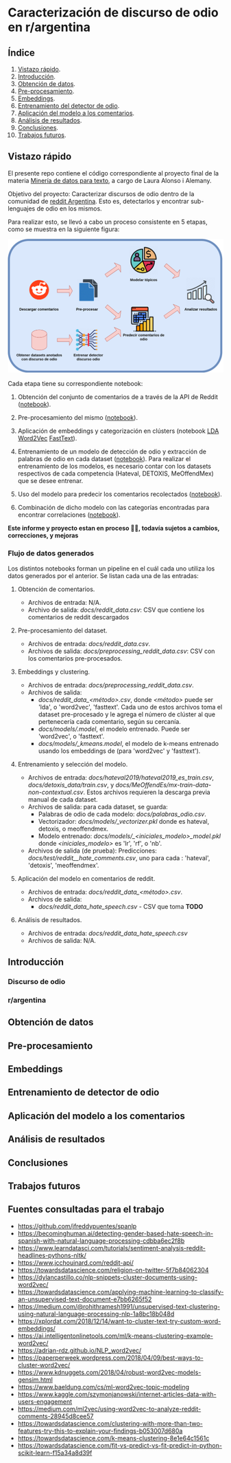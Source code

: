 # Caracterización de discurso de odio en r/argentina

## Índice

1. [Vistazo rápido](#vistazo-rápido).
2. [Introducción](#introducción).
3. [Obtención de datos](#obtención-de-datos).
4. [Pre-procesamiento](#pre-procesamiento).
5. [Embeddings](#embeddings).
6. [Entrenamiento del detector de odio](#entrenamiento-de-detector-de-odio).
7. [Aplicación del modelo a los comentarios](#aplicación-del-modelo-a-los-comentarios).
8. [Análisis de resultados](#análisis-de-resultados).
9. [Conclusiones](#conclusiones).
10. [Trabajos futuros](#trabajos-futuros).


## Vistazo rápido

El presente repo contiene el código correspondiente al proyecto final de la materia [Minería de datos para texto](https://sites.google.com/unc.edu.ar/textmining2021/), a cargo de Laura Alonso i Alemany.

Objetivo del proyecto: Caracterizar discursos de odio dentro de la comunidad de [reddit Argentina](https://reddit.com/r/argentina). Esto es, detectarlos y encontrar sub-lenguajes de odio en los mismos.

Para realizar esto, se llevó a cabo un proceso consistente en 5 etapas, como se muestra en la siguiente figura:

![pipeline_reddit](/misc/workflow.drawio.png)


Cada etapa tiene su correspondiente notebook:

1. Obtención del conjunto de comentarios de a través de la API de Reddit ([notebook](https://github.com/PerseoSoft/redditHateSpeech/blob/main/src/1_pipeline_download_reddit_comments.ipynb)).
   
2. Pre-procesamiento del mismo ([notebook](https://github.com/PerseoSoft/redditHateSpeech/blob/main/src/2_pipeline_preprocessing.ipynb)).

3. Aplicación de embeddings y categorización en clústers (notebook [LDA](https://github.com/PerseoSoft/redditHateSpeech/blob/main/src/3a_pipeline_lda.ipynb) [Word2Vec](https://github.com/PerseoSoft/redditHateSpeech/blob/main/src/3b_pipeline_embedding_word2vec.ipynb) [FastText](https://github.com/PerseoSoft/redditHateSpeech/blob/main/src/3c_pipeline_embedding_fasttext.ipynb)).

4. Entrenamiento de un modelo de detección de odio y extracción de palabras de odio en cada dataset ([notebook](https://github.com/PerseoSoft/redditHateSpeech/blob/main/src/4_detect_hate_speech.ipynb)).
Para realizar el entrenamiento de los modelos, es necesario contar con los datasets respectivos de cada competencia (Hateval, DETOXIS, MeOffendMex) que se desee entrenar.

5. Uso del modelo para predecir los comentarios recolectados ([notebook](https://github.com/PerseoSoft/redditHateSpeech/blob/main/src/5_pipeline_hate_speech.ipynb)).

6. Combinación de dicho modelo con las categorías encontradas para encontrar correlaciones ([notebook](https://github.com/PerseoSoft/redditHateSpeech/blob/main/src/6_pipeline_result.ipynb)).

**Este informe y proyecto estan en proceso 🚧🔨, todavía sujetos a cambios, correcciones, y mejoras**


### Flujo de datos generados

Los distintos notebooks forman un pipeline en el cuál cada uno utiliza los datos generados por el anterior. Se listan cada una de las entradas:

1. Obtención de comentarios. 
    - Archivos de entrada: N/A. 
    - Archivo de salida: *docs/reddit_data.csv*: CSV que contiene los comentarios de reddit descargados

2. Pre-procesamiento del dataset.
    - Archivos de entrada: *docs/reddit_data.csv*.
    - Archivos de salida: *docs/preprocessing_reddit_data.csv*: CSV con los comentarios pre-procesados.
   

3. Embeddings y clustering.
    - Archivos de entrada: *docs/preprocessing_reddit_data.csv*.
    - Archivos de salida: 
      - *docs/reddit_data_<método>.csv*, donde *<método>* puede ser 'lda', o 'word2vec', 'fasttext'. Cada uno de estos archivos toma el dataset pre-procesado y le agrega el número de clúster al que pertenecería cada comentario, según su cercanía.
      - *docs/models/<model>.model*, el modelo entrenado. Puede ser 'word2vec', o 'fasttext'. 
      - *docs/models/<model>_kmeans.model*, el modelo de k-means entrenado usando los embeddings de <model> (para 'word2vec' y 'fasttext').


4. Entrenamiento y selección del modelo.
   - Archivos de entrada: *docs/hateval2019/hateval2019_es_train.csv*, *docs/detoxis_data/train.csv*, y *docs/MeOffendEs/mx-train-data-non-contextual.csv*. Estos archivos requieren la descarga previa manual de cada dataset.
   - Archivos de salida: para cada dataset, se guarda:
     - Palabras de odio de cada modelo: *docs/palabras_odio.csv*.
     - Vectorizador: *docs/models/<dataset>_vectorizer.pkl* donde *<dataset>* es hateval, detoxis, o meoffendmex.
     - Modelo entrenado: *docs/models/<dataset>_<iniciales_modelo>_model.pkl* donde *<iniciales_modelo>* es 'lr', 'rf', o 'nb'.
   - Archivos de salida (de prueba): Predicciones: *docs/test/reddit_<dataset>_hate_comments.csv*, uno para cada <dataset>: 'hateval', 'detoxis', 'meoffendmex'.
   
5. Aplicación del modelo en comentarios de reddit. 
   - Archivos de entrada: *docs/reddit_data_<método>.csv*.
   - Archivos de salida:
     - *docs/reddit_data_hate_speech.csv* - CSV que toma  **TODO**
6. Análisis de resultados.
   - Archivos de entrada: *docs/reddit_data_hate_speech.csv*
   - Archivos de salida: N/A.
## Introducción

### Discurso de odio
### r/argentina

## Obtención de datos

## Pre-procesamiento

## Embeddings

## Entrenamiento de detector de odio

## Aplicación del modelo a los comentarios

## Análisis de resultados


## Conclusiones

## Trabajos futuros
## Fuentes consultadas para el trabajo
- https://github.com/jfreddypuentes/spanlp
- https://becominghuman.ai/detecting-gender-based-hate-speech-in-spanish-with-natural-language-processing-cdbba6ec2f8b
- https://www.learndatasci.com/tutorials/sentiment-analysis-reddit-headlines-pythons-nltk/
- https://www.jcchouinard.com/reddit-api/
- https://towardsdatascience.com/religion-on-twitter-5f7b84062304
- https://dylancastillo.co/nlp-snippets-cluster-documents-using-word2vec/
- https://towardsdatascience.com/applying-machine-learning-to-classify-an-unsupervised-text-document-e7bb6265f52
- https://medium.com/@rohithramesh1991/unsupervised-text-clustering-using-natural-language-processing-nlp-1a8bc18b048d
- https://xplordat.com/2018/12/14/want-to-cluster-text-try-custom-word-embeddings/
- https://ai.intelligentonlinetools.com/ml/k-means-clustering-example-word2vec/
- https://adrian-rdz.github.io/NLP_word2vec/
- https://paperperweek.wordpress.com/2018/04/09/best-ways-to-cluster-word2vec/
- https://www.kdnuggets.com/2018/04/robust-word2vec-models-gensim.html
- https://www.baeldung.com/cs/ml-word2vec-topic-modeling
- https://www.kaggle.com/szymonjanowski/internet-articles-data-with-users-engagement
- https://medium.com/ml2vec/using-word2vec-to-analyze-reddit-comments-28945d8cee57
- https://towardsdatascience.com/clustering-with-more-than-two-features-try-this-to-explain-your-findings-b053007d680a
- https://towardsdatascience.com/k-means-clustering-8e1e64c1561c
- https://towardsdatascience.com/fit-vs-predict-vs-fit-predict-in-python-scikit-learn-f15a34a8d39f
